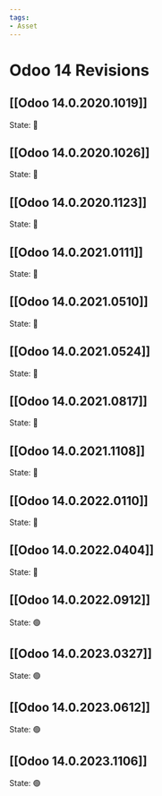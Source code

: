 ```yaml
---
tags:
- Asset
---
```

# Odoo 14 Revisions

## [[Odoo 14.0.2020.1019]]

State: 🔴
## [[Odoo 14.0.2020.1026]]

State: 🔴
## [[Odoo 14.0.2020.1123]]

State: 🔴
## [[Odoo 14.0.2021.0111]]

State: 🔴
##  [[Odoo 14.0.2021.0510]]

State: 🔴
##  [[Odoo 14.0.2021.0524]]

State: 🔴
##  [[Odoo 14.0.2021.0817]]

State: 🔴
##  [[Odoo 14.0.2021.1108]]

State: 🔴
## [[Odoo 14.0.2022.0110]]

State: 🔴
## [[Odoo 14.0.2022.0404]]

State: 🔴
## [[Odoo 14.0.2022.0912]]

State: 🟢
## [[Odoo 14.0.2023.0327]]

State: 🟢
## [[Odoo 14.0.2023.0612]]

State: 🟢
## [[Odoo 14.0.2023.1106]]

State: 🟢
